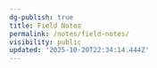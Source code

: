 ```yaml
---
dg-publish: true
title: Field Notes
permalink: /notes/field-notes/
visibility: public
updated: '2025-10-20T22:34:14.444Z'
---
```


